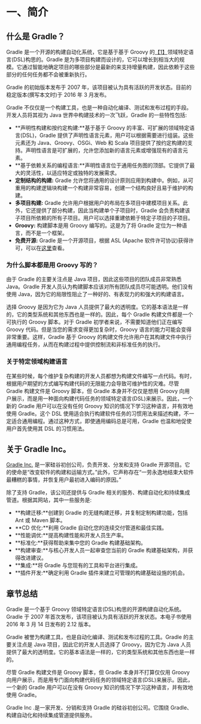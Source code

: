 # 一、简介

## 什么是 Gradle？

Gradle 是一个开源的构建自动化系统，它是基于基于 Groovy 的[【1】](10.html#_ftn1)领域特定语言(DSL)构思的。Gradle 是为多项目构建而设计的，它可以增长到相当大的规模。它通过智能地确定项目的哪些部分是最新的来支持增量构建，因此依赖于这些部分的任何任务都不会被重新执行。

Gradle 的初始版本发布于 2007 年，该项目被认为具有活跃的开发状态。目前的稳定版本(撰写本文时)于 2016 年 3 月发布。

Gradle 不仅仅是一个构建工具，也是一种自动化编译、测试和发布过程的手段。开发人员将其视为 Java 世界中构建技术的一次飞跃，Gradle 的一些特性包括:

*   **声明性构建和按约定构建:**基于基于 Groovy 的丰富、可扩展的领域特定语言(DSL)，Gradle 提供了声明性语言元素，用户可以根据需要进行组装。这些元素还为 Java、Groovy、OSGi、Web 和 Scala 项目提供了按约定构建的支持。声明性语言是可扩展的，允许您添加新的语言元素或增强现有的语言元素。
*   **基于依赖关系的编程语言:**声明性语言位于通用任务图的顶部。它提供了最大的灵活性，以适应特定或独特的发展需求。
*   **定制结构的构建:** Gradle 允许您将通用的设计原则应用到构建中。例如，从可重用的构建逻辑块构建一个构建非常容易，创建一个结构良好且易于维护的构建。
*   **多项目构建:** Gradle 允许用户根据用户的布局在多项目中建模项目关系。此外，它还提供了部分构建，因此当构建单个子项目时，Gradle 会负责构建该子项目所依赖的所有子项目。用户可以选择重建依赖于特定子项目的子项目。
*   **Groovy:** 构建脚本是用 Groovy 编写的。这是为了将 Gradle 定位为一种语言，而不是一个框架。
*   **免费开源:** Gradle 是一个开源项目，根据 ASL (Apache 软件许可协议)获得许可，可以在[这里](http://www.apache.org/licenses/LICENSE-2.0)查看。

### 为什么脚本都是用 Groovy 写的？

由于 Gradle 的主要关注点是 Java 项目，因此这些项目的团队成员非常熟悉 Java。Gradle 开发人员认为构建脚本应该对所有团队成员尽可能透明。他们没有使用 Java，因为它的局限性阻止了一种好的、有表现力的和强大的构建语言。

选择 Groovy 是因为它为 Java 人员提供了最大的透明度。它的基本语法是一样的，它的类型系统和其他东西也是一样的。因此，每个 Gradle 构建文件都是一个可执行的 Groovy 脚本。对于 Gradle 初学者来说，不需要知道他们正在编写 Groovy 代码。但是当您的需求变得更加复杂时，Groovy 语言的能力可能会变得非常重要。这样，Gradle 基于 Groovy 的构建文件允许用户在其构建文件中执行通用编程任务，从而在构建过程中提供控制流和非标准任务的执行。

### 关于特定领域构建语言

在某些时候，每个维护复杂构建的开发人员都想为构建文件编写一点代码。有时，根据用户期望的方式编写构建代码的无限能力会导致可维护性的灾难。尽管 Gradle 构建文件是 Groovy 脚本，但 Gradle 本身并不仅仅是想用 Groovy 向用户展示，而是用一种面向构建代码任务的领域特定语言(DSL)来展示。因此，一个新的 Gradle 用户可以在没有任何 Groovy 知识的情况下学习这种语言，并有效地使用 Gradle。这个 DSL 使用适合执行构建软件任务的习惯用法来描述构建，不一定适合通用编程。通过这种方式，即使通用编码总是可用，Gradle 也温和地促使用户首先使用其 DSL 的习惯用法。

## 关于 Gradle Inc。

[Gradle Inc.](https://gradle.com/about) 是一家硅谷初创公司，负责开发、分发和支持 Gradle 开源项目。它的使命是“改变软件的构建和运输方式。”此外，它声称存在“一劳永逸地结束大软件最糟糕的事情，并恢复用户最初进入编码的原因。”

除了支持 Gradle，该公司还提供与 Gradle 相关的服务、构建自动化和持续集成管道。根据其网站，其中一些服务是:

*   **构建迁移:**创建到 Gradle 的无缝构建迁移，并复制定制构建功能，包括 Ant 或 Maven 脚本。
*   **CD 优化:**利用 Gradle 自动化您的连续交付管道和最佳实践。
*   **性能调优:**提高构建性能和开发人员生产率。
*   **标准化:**获得帮助来集中您的 Gradle 构建基础架构。
*   **构建审查:**与核心开发人员一起审查您当前的 Gradle 构建基础架构，并获得改进建议。
*   **集成:**将 Gradle 与您现有的工具和平台进行集成。
*   **插件开发:**确定利用 Gradle 插件来建立可管理的构建基础设施的机会。

## 章节总结

Gradle 是一个基于 Groovy 领域特定语言(DSL)构思的开源构建自动化系统。Gradle 于 2007 年首次发布，该项目被认为具有活跃的开发状态。本电子书使用 2016 年 3 月 14 日发布的 2.12 版本。

Gradle 被誉为构建工具，也是自动化编译、测试和发布过程的工具。Gradle 的主要关注点是 Java 项目，因此它的开发人员选择了 Groovy，因为它为 Java 人员提供了最大的透明度。它的基本语法是一样的，它的类型系统和其他东西也是一样的。

尽管 Gradle 构建文件是 Groovy 脚本，但 Gradle 本身并不打算仅仅用 Groovy 向用户展示，而是用专门面向构建代码任务的领域特定语言(DSL)来展示。因此，一个新的 Gradle 用户可以在没有 Groovy 知识的情况下学习这种语言，并有效地使用 Gradle。

Gradle Inc .是一家开发、分销和支持 Gradle 的硅谷初创公司。它围绕 Gradle、构建自动化和持续集成管道提供服务。